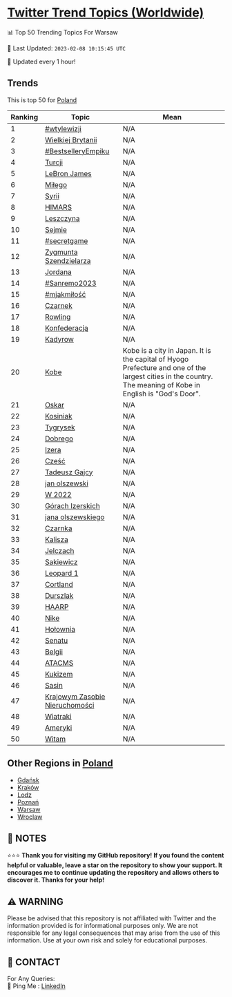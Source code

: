[Twitter Trend Topics (Worldwide)](https://github.com/ErcinDedeoglu/Twitter-Trend-Topics)
==========


📊 Top 50 Trending Topics For Warsaw

📆 Last Updated: `2023-02-08 10:15:45 UTC`

🔧 Updated every 1 hour!


## Trends

This is top 50 for [Poland](</Poland>)

| Ranking | Topic | Mean |
| ------- | ------------ | ------------ |
| 1 | [#wtylewizji](http://twitter.com/search?q=%23wtylewizji) | N/A |
| 2 | [Wielkiej Brytanii](http://twitter.com/search?q=Wielkiej+Brytanii) | N/A |
| 3 | [#BestselleryEmpiku](http://twitter.com/search?q=%23BestselleryEmpiku) | N/A |
| 4 | [Turcji](http://twitter.com/search?q=Turcji) | N/A |
| 5 | [LeBron James](http://twitter.com/search?q=LeBron+James) | N/A |
| 6 | [Miłego](http://twitter.com/search?q=Mi%c5%82ego) | N/A |
| 7 | [Syrii](http://twitter.com/search?q=Syrii) | N/A |
| 8 | [HIMARS](http://twitter.com/search?q=HIMARS) | N/A |
| 9 | [Leszczyna](http://twitter.com/search?q=Leszczyna) | N/A |
| 10 | [Sejmie](http://twitter.com/search?q=Sejmie) | N/A |
| 11 | [#secretgame](http://twitter.com/search?q=%23secretgame) | N/A |
| 12 | [Zygmunta Szendzielarza](http://twitter.com/search?q=Zygmunta+Szendzielarza) | N/A |
| 13 | [Jordana](http://twitter.com/search?q=Jordana) | N/A |
| 14 | [#Sanremo2023](http://twitter.com/search?q=%23Sanremo2023) | N/A |
| 15 | [#mjakmiłość](http://twitter.com/search?q=%23mjakmi%c5%82o%c5%9b%c4%87) | N/A |
| 16 | [Czarnek](http://twitter.com/search?q=Czarnek) | N/A |
| 17 | [Rowling](http://twitter.com/search?q=Rowling) | N/A |
| 18 | [Konfederacją](http://twitter.com/search?q=Konfederacj%c4%85) | N/A |
| 19 | [Kadyrow](http://twitter.com/search?q=Kadyrow) | N/A |
| 20 | [Kobe](http://twitter.com/search?q=Kobe) | Kobe is a city in Japan. It is the capital of Hyogo Prefecture and one of the largest cities in the country. The meaning of Kobe in English is "God's Door". |
| 21 | [Oskar](http://twitter.com/search?q=Oskar) | N/A |
| 22 | [Kosiniak](http://twitter.com/search?q=Kosiniak) | N/A |
| 23 | [Tygrysek](http://twitter.com/search?q=Tygrysek) | N/A |
| 24 | [Dobrego](http://twitter.com/search?q=Dobrego) | N/A |
| 25 | [Izera](http://twitter.com/search?q=Izera) | N/A |
| 26 | [Cześć](http://twitter.com/search?q=Cze%c5%9b%c4%87) | N/A |
| 27 | [Tadeusz Gajcy](http://twitter.com/search?q=Tadeusz+Gajcy) | N/A |
| 28 | [jan olszewski](http://twitter.com/search?q=jan+olszewski) | N/A |
| 29 | [W 2022](http://twitter.com/search?q=W+2022) | N/A |
| 30 | [Górach Izerskich](http://twitter.com/search?q=G%c3%b3rach+Izerskich) | N/A |
| 31 | [jana olszewskiego](http://twitter.com/search?q=jana+olszewskiego) | N/A |
| 32 | [Czarnka](http://twitter.com/search?q=Czarnka) | N/A |
| 33 | [Kalisza](http://twitter.com/search?q=Kalisza) | N/A |
| 34 | [Jelczach](http://twitter.com/search?q=Jelczach) | N/A |
| 35 | [Sakiewicz](http://twitter.com/search?q=Sakiewicz) | N/A |
| 36 | [Leopard 1](http://twitter.com/search?q=Leopard+1) | N/A |
| 37 | [Cortland](http://twitter.com/search?q=Cortland) | N/A |
| 38 | [Durszlak](http://twitter.com/search?q=Durszlak) | N/A |
| 39 | [HAARP](http://twitter.com/search?q=HAARP) | N/A |
| 40 | [Nike](http://twitter.com/search?q=Nike) | N/A |
| 41 | [Hołownia](http://twitter.com/search?q=Ho%c5%82ownia) | N/A |
| 42 | [Senatu](http://twitter.com/search?q=Senatu) | N/A |
| 43 | [Belgii](http://twitter.com/search?q=Belgii) | N/A |
| 44 | [ATACMS](http://twitter.com/search?q=ATACMS) | N/A |
| 45 | [Kukizem](http://twitter.com/search?q=Kukizem) | N/A |
| 46 | [Sasin](http://twitter.com/search?q=Sasin) | N/A |
| 47 | [Krajowym Zasobie Nieruchomości](http://twitter.com/search?q=Krajowym+Zasobie+Nieruchomo%c5%9bci) | N/A |
| 48 | [Wiatraki](http://twitter.com/search?q=Wiatraki) | N/A |
| 49 | [Ameryki](http://twitter.com/search?q=Ameryki) | N/A |
| 50 | [Witam](http://twitter.com/search?q=Witam) | N/A |



## Other Regions in [Poland](</Poland>)

* [Gdańsk](</Poland/Gdańsk.md>)
* [Kraków](</Poland/Kraków.md>)
* [Lodz](</Poland/Lodz.md>)
* [Poznań](</Poland/Poznań.md>)
* [Warsaw](</Poland/Warsaw.md>)
* [Wroclaw](</Poland/Wroclaw.md>)



## 📝 NOTES

⭐⭐⭐ **Thank you for visiting my GitHub repository! If you found the content helpful or valuable, leave a star on the repository to show your support. It encourages me to continue updating the repository and allows others to discover it. Thanks for your help!**


## ⚠️ WARNING

Please be advised that this repository is not affiliated with Twitter and the information provided is for informational purposes only. We are not responsible for any legal consequences that may arise from the use of this information. Use at your own risk and solely for educational purposes.


## 📨 CONTACT

 For Any Queries:  
            🏓 Ping Me : [LinkedIn](https://www.linkedin.com/in/ercindedeoglu/)
